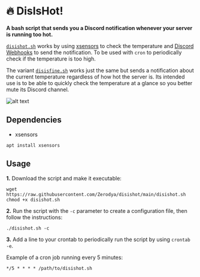 # 🔥 DisIsHot!
**A bash script that sends you a Discord notification whenever your server is running too hot.**

[`disishot.sh`](https://github.com/Zerodya/disishot/blob/main/disishot.sh) works by using [xsensors](https://packages.debian.org/bullseye/xsensors) to check the temperature and [Discord Webhooks](https://support.discord.com/hc/en-us/articles/228383668-Intro-to-Webhooks) to send the notification. To be used with `cron` to periodically check if the temperature is too high.

The variant [`disisfine.sh`](https://github.com/Zerodya/disishot/blob/main/disisfine.sh) works just the same but sends a notification about the current temperature regardless of how hot the server is. Its intended use is to be able to quickly check the temperature at a glance so you better mute its Discord channel.

![alt text](https://github.com/Zerodya/disishot/blob/main/configuration.png?raw=true)

## Dependencies
- xsensors

`apt install xsensors`

## Usage
**1.** Download the script and make it executable:
```
wget https://raw.githubusercontent.com/Zerodya/disishot/main/disishot.sh
chmod +x disishot.sh
```

**2.** Run the script with the `-c` parameter to create a configuration file, then follow the instructions:
```
./disishot.sh -c
```

**3.** Add a line to your crontab to periodically run the script by using `crontab -e`.

Example of a cron job running every 5 minutes:
```
*/5 * * * * /path/to/disishot.sh
```
